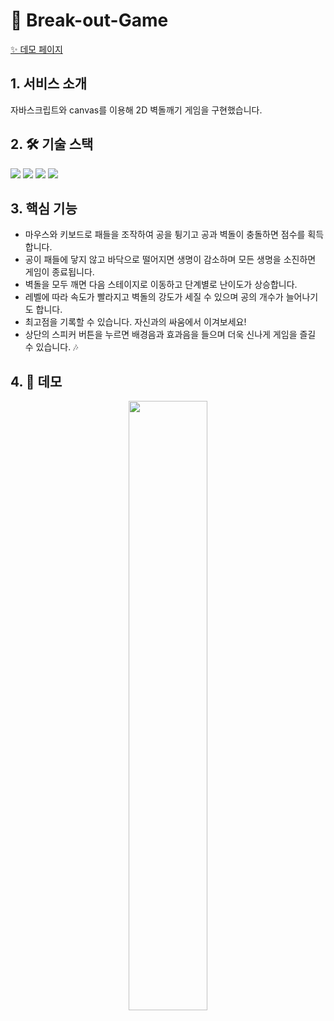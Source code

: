 # 🔨 Break-out-Game

[✨ 데모 페이지](https://dotori-breakoutgame.netlify.app/)

## 1. **서비스 소개** 

자바스크립트와 canvas를 이용해 2D 벽돌깨기 게임을 구현했습니다. 

## 2. **🛠 기술 스택**

<img src="https://img.shields.io/badge/HTML5-E34F26?style=flat-square&logo=HTML5&logoColor=white"/> <img src="https://img.shields.io/badge/CSS3-1572B6?style=flat-square&logo=CSS3&logoColor=white"/> <img src="https://img.shields.io/badge/JavaScript-F0DB4F?style=flat-square&logo=JavaScript&logoColor=white"/> <img src="https://img.shields.io/badge/VSC-007ACC?style=flat-square&logo=VisualStudioCode&logoColor=white"/>

## 3. **핵심 기능**
- 마우스와 키보드로 패들을 조작하여 공을 튕기고 공과 벽돌이 충돌하면 점수를 획득합니다. 
- 공이 패들에 닿지 않고 바닥으로 떨어지면 생명이 감소하며 모든 생명을 소진하면 게임이 종료됩니다. 
- 벽돌을 모두 깨면 다음 스테이지로 이동하고 단계별로 난이도가 상승합니다. 
- 레벨에 따라 속도가 빨라지고 벽돌의 강도가 세질 수 있으며 공의 개수가 늘어나기도 합니다. 
- 최고점을 기록할 수 있습니다. 자신과의 싸움에서 이겨보세요!
- 상단의 스피커 버튼을 누르면 배경음과 효과음을 들으며 더욱 신나게 게임을 즐길 수 있습니다. 🎶

## 4. **🤖 데모**

<p align="center"><img src="https://user-images.githubusercontent.com/92701121/197471671-ff0e869e-278d-4731-a44b-7ee5e7e5b02c.gif" width="50%" heigth="50%"></p>
